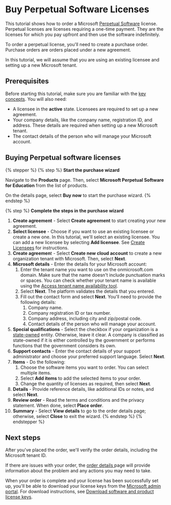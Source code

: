 # Buy Perpetual Software Licenses

This tutorial shows how to order a Microsoft [Perpetual Software](../../perpetual-software/) license. Perpetual licenses are licenses requiring a one-time payment. They are the licenses for which you pay upfront and then use the software indefinitely.&#x20;

To order a perpetual license, you'll need to create a purchase order. Purchase orders are orders placed under a new agreement.&#x20;

In this tutorial, we will assume that you are using an existing licensee and setting up a new Microsoft tenant.

## Prerequisites <a href="#howtoorderamicrosoft365subscriptionforanexistingmicrosofttenant-prerequisites" id="howtoorderamicrosoft365subscriptionforanexistingmicrosofttenant-prerequisites"></a>

Before starting this tutorial, make sure you are familiar with the [key concepts](../../../../marketplace-platform/getting-started/key-concepts.md). You will also need:

* A licensee in the **active** state. Licensees are required to set up a new agreement.&#x20;
* Your company details, like the company name, registration ID, and address. These details are required when setting up a new Microsoft tenant.
* The contact details of the person who will manage your Microsoft account.

## Buying Perpetual software licenses <a href="#implementation" id="implementation"></a>

{% stepper %}
{% step %}
**Start the purchase wizard**

Navigate to the **Products** page. Then, select **Microsoft Perpetual Software for Education** from the list of products.

On the details page, select **Buy now** to start the purchase wizard.
{% endstep %}

{% step %}
**Complete the steps in the purchase wizard**

1. **Create agreement** - Select **Create agreement** to start creating your new agreement.
2. **Select licensee** - Choose if you want to use an existing licensee or create a new one. In this tutorial, we'll select an existing licensee. You can add a new licensee by selecting **Add licensee**. See [Create Licensees](../../../../modules-and-features/settings/licensees/create-licensees.md) for instructions.
3. **Create agreemen**t - Select **Create new cloud account** to create a new organization tenant with Microsoft. Then, select **Next**.
4. **Microsoft details** - Enter the details for your Microsoft account:
   1. Enter the tenant name you want to use on the onmicrosoft.com domain. Make sure that the name doesn't include punctuation marks or spaces. You can check whether your tenant name is available using the [Access tenant name availability tool](https://onmicrosoft.platform.softwareone.com/).
   2. Select **Next**. The platform validates the details that you entered.
   3. Fill out the contact form and select **Next**. You'll need to provide the following details:
      1. Company name.
      2. Company registration ID or tax number.
      3. Company address, including city and zip/postal code.
      4. Contact details of the person who will manage your account.&#x20;
5. **Special qualifications** - Select the checkbox if your organization is a [state-owned](https://www.microsoft.com/en-us/legal/compliance/anticorruption/criteria) entity. Otherwise, leave it clear. A company is classified as state-owned if it is either controlled by the government or performs functions that the government considers its own.
6. **Support contacts** - Enter the contact details of your support administrator and choose your preferred support language. Select **Next**.
7. **Items** - Do the following:
   1. Choose the software items you want to order. You can select multiple items.&#x20;
   2. Select **Add items** to add the selected items to your order.&#x20;
   3. Change the quantity of licenses as required, then select **Next**.
8. **Details** - Provide reference details, like additional IDs or notes, and select **Next**.
9. **Review order** - Read the terms and conditions and the privacy statement. When done, select **Place order**.
10. **Summary** - Select **View details** to go to the order details page; otherwise, select **Close** to exit the wizard.
{% endstep %}
{% endstepper %}

## Next steps <a href="#next-steps" id="next-steps"></a>

After you've placed the order, we'll verify the order details, including the Microsoft tenant ID.&#x20;

If there are issues with your order, the [order details ](../../../../modules-and-features/marketplace/orders/#subscription-details)page will provide information about the problem and any actions you may need to take.

When your order is complete and your license has been successfully set up, you'll be able to download your license keys from the [Microsoft admin portal](https://admin.microsoft.com/). For download instructions, see [Download software and product license keys](https://learn.microsoft.com/en-us/microsoft-365/admin/setup/download-software-licenses-csp?view=o365-worldwide#download-software-and-product-license-keys).
